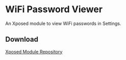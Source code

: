 # WiFi Password Viewer
An Xposed module to view WiFi passwords in Settings.

## Download
[Xposed Module Repository](http://repo.xposed.info/module/com.czbix.xposed.wifipassword)
